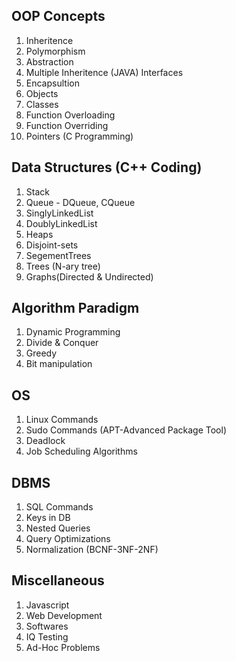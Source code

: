 ## OOP Concepts

1. Inheritence
2. Polymorphism
3. Abstraction
4. Multiple Inheritence (JAVA) Interfaces
5. Encapsultion
6. Objects
7. Classes
9. Function Overloading
10. Function Overriding
11. Pointers (C Programming)


## Data Structures (C++ Coding)

1. Stack
2. Queue - DQueue, CQueue
3. SinglyLinkedList
4. DoublyLinkedList
5. Heaps
6. Disjoint-sets
7. SegementTrees
8. Trees (N-ary tree)
9. Graphs(Directed & Undirected)

## Algorithm Paradigm

1. Dynamic Programming
2. Divide & Conquer
3. Greedy
4. Bit manipulation

## OS

1. Linux Commands
2. Sudo Commands (APT-Advanced Package Tool)
3. Deadlock
4. Job Scheduling Algorithms

## DBMS

1. SQL Commands
2. Keys in DB
3. Nested Queries
4. Query Optimizations
5. Normalization (BCNF-3NF-2NF)

## Miscellaneous

1. Javascript
2. Web Development
3. Softwares
4. IQ Testing
5. Ad-Hoc Problems
